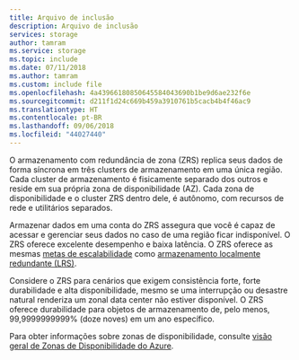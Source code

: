 ```yaml
---
title: Arquivo de inclusão
description: Arquivo de inclusão
services: storage
author: tamram
ms.service: storage
ms.topic: include
ms.date: 07/11/2018
ms.author: tamram
ms.custom: include file
ms.openlocfilehash: 4a43966180850645584043690b1be9d6ae232f6e
ms.sourcegitcommit: d211f1d24c669b459a3910761b5cacb4b4f46ac9
ms.translationtype: HT
ms.contentlocale: pt-BR
ms.lasthandoff: 09/06/2018
ms.locfileid: "44027440"
---
```

O armazenamento com redundância de zona (ZRS) replica seus dados de forma síncrona em três clusters de armazenamento em uma única região. Cada cluster de armazenamento é fisicamente separado dos outros e reside em sua própria zona de disponibilidade (AZ). Cada zona de disponibilidade e o cluster ZRS dentro dele, é autônomo, com recursos de rede e utilitários separados.

Armazenar dados em uma conta do ZRS assegura que você é capaz de acessar e gerenciar seus dados no caso de uma região ficar indisponível. O ZRS oferece excelente desempenho e baixa latência. O ZRS oferece as mesmas [metas de escalabilidade](../articles/storage/common/storage-scalability-targets.md) como [armazenamento localmente redundante (LRS)](../articles/storage/common/storage-redundancy-lrs.md).

Considere o ZRS para cenários que exigem consistência forte, forte durabilidade e alta disponibilidade, mesmo se uma interrupção ou desastre natural renderiza um zonal data center não estiver disponível. O ZRS oferece durabilidade para objetos de armazenamento de, pelo menos, 99,9999999999% (doze noves) em um ano específico.

Para obter informações sobre zonas de disponibilidade, consulte [visão geral de Zonas de Disponibilidade do Azure](https://docs.microsoft.com/azure/availability-zones/az-overview).